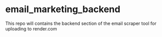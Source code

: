 # email_marketing_backend
This repo will contains the backend section of the email scraper tool for uploading to render.com
